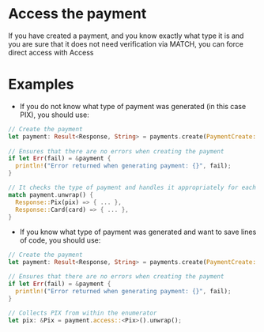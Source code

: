 # Access the payment


If you have created a payment, and you know exactly
what type it is and you are sure that it does not
need verification via MATCH, you can force direct 
access with Access

# Examples
 
 - If you do not know what type of payment was generated (in this case PIX), you should use:

```rust
// Create the payment
let payment: Result<Response, String> = payments.create(PaymentCreate::Pix(payment::PixCreate { ... })).await;
 
// Ensures that there are no errors when creating the payment
if let Err(fail) = &payment {
  println!("Error returned when generating payment: {}", fail);
}

// It checks the type of payment and handles it appropriately for each
match payment.unwrap() {
  Response::Pix(pix) => { ... },
  Response::Card(card) => { ... },
}
```

 - If you know what type of payment was generated and want to save lines of code, you should use:

```rust
// Create the payment
let payment: Result<Response, String> = payments.create(PaymentCreate::Pix(payment::PixCreate { ... })).await;

// Ensures that there are no errors when creating the payment
if let Err(fail) = &payment {
  println!("Error returned when generating payment: {}", fail);
}

// Collects PIX from within the enumerator
let pix: &Pix = payment.access::<Pix>().unwrap();
```